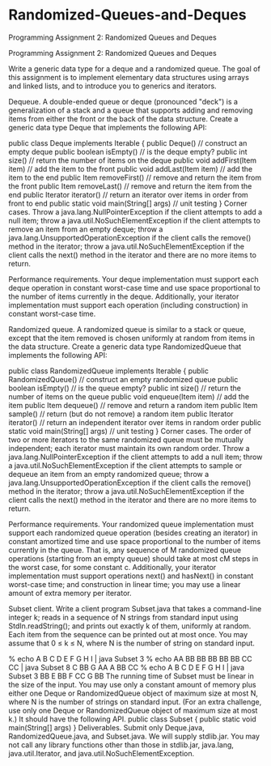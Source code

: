 # Randomized-Queues-and-Deques
Programming Assignment 2: Randomized Queues and Deques


Programming Assignment 2: Randomized Queues and Deques

Write a generic data type for a deque and a randomized queue. The goal of this assignment is to implement elementary data structures using arrays and linked lists, and to introduce you to generics and iterators.

Dequeue. A double-ended queue or deque (pronounced "deck") is a generalization of a stack and a queue that supports adding and removing items from either the front or the back of the data structure. Create a generic data type Deque that implements the following API:

public class Deque<Item> implements Iterable<Item> {
   public Deque()                           // construct an empty deque
   public boolean isEmpty()                 // is the deque empty?
   public int size()                        // return the number of items on the deque
   public void addFirst(Item item)          // add the item to the front
   public void addLast(Item item)           // add the item to the end
   public Item removeFirst()                // remove and return the item from the front
   public Item removeLast()                 // remove and return the item from the end
   public Iterator<Item> iterator()         // return an iterator over items in order from front to end
   public static void main(String[] args)   // unit testing
}
Corner cases. Throw a java.lang.NullPointerException if the client attempts to add a null item; throw a java.util.NoSuchElementException if the client attempts to remove an item from an empty deque; throw a java.lang.UnsupportedOperationException if the client calls the remove() method in the iterator; throw a java.util.NoSuchElementException if the client calls the next() method in the iterator and there are no more items to return.

Performance requirements.   Your deque implementation must support each deque operation in constant worst-case time and use space proportional to the number of items currently in the deque. Additionally, your iterator implementation must support each operation (including construction) in constant worst-case time.

Randomized queue. A randomized queue is similar to a stack or queue, except that the item removed is chosen uniformly at random from items in the data structure. Create a generic data type RandomizedQueue that implements the following API:

public class RandomizedQueue<Item> implements Iterable<Item> {
   public RandomizedQueue()                 // construct an empty randomized queue
   public boolean isEmpty()                 // is the queue empty?
   public int size()                        // return the number of items on the queue
   public void enqueue(Item item)           // add the item
   public Item dequeue()                    // remove and return a random item
   public Item sample()                     // return (but do not remove) a random item
   public Iterator<Item> iterator()         // return an independent iterator over items in random order
   public static void main(String[] args)   // unit testing
}
Corner cases. The order of two or more iterators to the same randomized queue must be mutually independent; each iterator must maintain its own random order. Throw a java.lang.NullPointerException if the client attempts to add a null item; throw a java.util.NoSuchElementException if the client attempts to sample or dequeue an item from an empty randomized queue; throw a java.lang.UnsupportedOperationException if the client calls the remove() method in the iterator; throw a java.util.NoSuchElementException if the client calls the next() method in the iterator and there are no more items to return.

Performance requirements. Your randomized queue implementation must support each randomized queue operation (besides creating an iterator) in constant amortized time and use space proportional to the number of items currently in the queue. That is, any sequence of M randomized queue operations (starting from an empty queue) should take at most cM steps in the worst case, for some constant c. Additionally, your iterator implementation must support operations next() and hasNext() in constant worst-case time; and construction in linear time; you may use a linear amount of extra memory per iterator.

Subset client. Write a client program Subset.java that takes a command-line integer k; reads in a sequence of N strings from standard input using StdIn.readString(); and prints out exactly k of them, uniformly at random. Each item from the sequence can be printed out at most once. You may assume that 0 ≤ k ≤ N, where N is the number of string on standard input.

% echo A B C D E F G H I | java Subset 3       % echo AA BB BB BB BB BB CC CC | java Subset 8
C                                              BB
G                                              AA
A                                              BB
                                               CC
% echo A B C D E F G H I | java Subset 3       BB
E                                              BB
F                                              CC
G                                              BB
The running time of Subset must be linear in the size of the input. You may use only a constant amount of memory plus either one Deque or RandomizedQueue object of maximum size at most N, where N is the number of strings on standard input. (For an extra challenge, use only one Deque or RandomizedQueue object of maximum size at most k.) It should have the following API.
public class Subset {
   public static void main(String[] args)
}
Deliverables. Submit only Deque.java, RandomizedQueue.java, and Subset.java. We will supply stdlib.jar. You may not call any library functions other than those in stdlib.jar, java.lang, java.util.Iterator, and java.util.NoSuchElementException.
